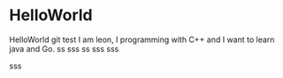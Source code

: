 # HelloWorld
HelloWorld git test
I am leon, I programming with C++ and I want to learn java and Go.
ss
sss
ss
sss
sss


sss


